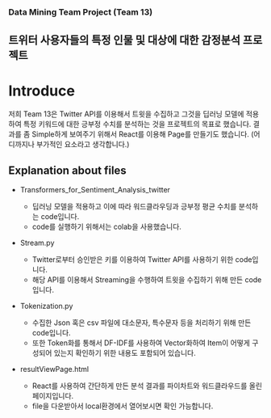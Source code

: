 ### Data Mining Team Project (Team 13)

## 트위터 사용자들의 특정 인물 및 대상에 대한 감정분석 프로젝트

# Introduce

저희 Team 13은 Twitter API를 이용해서 트윗을 수집하고 그것을 딥러닝 모델에 적용하여 특정 키워드에 대한 긍부정 수치를 분석하는 것을 프로젝트의 목표로 했습니다.
결과를 좀 Simple하게 보여주기 위해서 React를 이용해 Page를 만들기도 했습니다. (어디까지나 부가적인 요소라고 생각합니다.)

## Explanation about files

* Transformers_for_Sentiment_Analysis_twitter
  - 딥러닝 모델을 적용하고 이에 따라 워드클라우딩과 긍부정 평균 수치를 분석하는 code입니다.
  - code를 실행하기 위해서는 colab을 사용했습니다.

* Stream.py
  - Twitter로부터 승인받은 키를 이용하여 Twitter API를 사용하기 위한 code입니다.
  - 해당 API를 이용해서 Streaming을 수행하여 트윗을 수집하기 위해 만든 code입니다.

* Tokenization.py
  - 수집한 Json 혹은 csv 파일에 대소문자, 특수문자 등을 처리하기 위해 만든 code입니다.
  - 또한 Token화를 통해서 DF-IDF를 사용하여 Vector화하여 Item이 어떻게 구성되어 있는지 확인하기 위한 내용도 포함되어 있습니다.

* resultViewPage.html
  - React를 사용하여 간단하게 만든 분석 결과를 파이차트와 워드클라우드를 올린 페이지입니다.
  - file을 다운받아서 local환경에서 열어보시면 확인 가능합니다.

